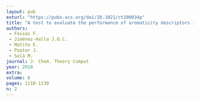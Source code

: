 ```yaml
---
layout: pub
exturl: "https://pubs.acs.org/doi/10.1021/ct100034p"
title: "A test to evaluate the performance of aromaticity descriptors in all-metal and semi-metal clusters. An appraisal of electronic and magnetic indicators of aromaticity"
authors:
 - Feixas F.
 - Jiménez-Halla J.O.C.
 - Matito E.
 - Poater J.
 - Solà M.
journal: J. Chem. Theory Comput
year: 2010
extra: 
volume: 6
pages: 1118-1130
n: 2
---
```

